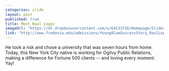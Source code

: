 ```yaml
---
categories: slide
layout: post
published: true
title: Meet Raul Lopez
imageUrl: "https://dl.dropboxusercontent.com/u/64133716/Homepage/Slides/lopez.jpg"
link: "http://www.fredonia.edu/admissions/YoungAlumSuccessStory_RaulLopez.asp"
---
```


He took a risk and chose a university that was seven hours from home. Today, this New York City native is working for Ogilvy Public Relations, making a difference for Fortune 500 clients -- and loving every moment. Yay!